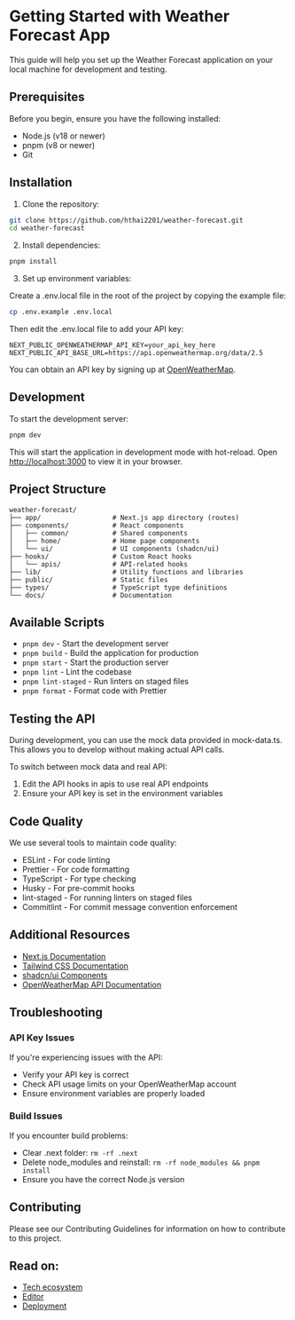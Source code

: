 # Getting Started with Weather Forecast App

This guide will help you set up the Weather Forecast application on your local machine for development and testing.

## Prerequisites

Before you begin, ensure you have the following installed:

- Node.js (v18 or newer)
- pnpm (v8 or newer)
- Git

## Installation

1. Clone the repository:

```bash
git clone https://github.com/hthai2201/weather-forecast.git
cd weather-forecast
```

2. Install dependencies:

```bash
pnpm install
```

3. Set up environment variables:

Create a .env.local file in the root of the project by copying the example file:

```bash
cp .env.example .env.local
```

Then edit the .env.local file to add your API key:

```
NEXT_PUBLIC_OPENWEATHERMAP_API_KEY=your_api_key_here
NEXT_PUBLIC_API_BASE_URL=https://api.openweathermap.org/data/2.5
```

You can obtain an API key by signing up at [OpenWeatherMap](https://openweathermap.org/api).

## Development

To start the development server:

```bash
pnpm dev
```

This will start the application in development mode with hot-reload. Open [http://localhost:3000](http://localhost:3000) to view it in your browser.

## Project Structure

```
weather-forecast/
├── app/                  # Next.js app directory (routes)
├── components/           # React components
│   ├── common/           # Shared components
│   ├── home/             # Home page components
│   └── ui/               # UI components (shadcn/ui)
├── hooks/                # Custom React hooks
│   └── apis/             # API-related hooks
├── lib/                  # Utility functions and libraries
├── public/               # Static files
├── types/                # TypeScript type definitions
└── docs/                 # Documentation
```

## Available Scripts

- `pnpm dev` - Start the development server
- `pnpm build` - Build the application for production
- `pnpm start` - Start the production server
- `pnpm lint` - Lint the codebase
- `pnpm lint-staged` - Run linters on staged files
- `pnpm format` - Format code with Prettier

## Testing the API

During development, you can use the mock data provided in mock-data.ts. This allows you to develop without making actual API calls.

To switch between mock data and real API:

1. Edit the API hooks in apis to use real API endpoints
2. Ensure your API key is set in the environment variables

## Code Quality

We use several tools to maintain code quality:

- ESLint - For code linting
- Prettier - For code formatting
- TypeScript - For type checking
- Husky - For pre-commit hooks
- lint-staged - For running linters on staged files
- Commitlint - For commit message convention enforcement

## Additional Resources

- [Next.js Documentation](https://nextjs.org/docs)
- [Tailwind CSS Documentation](https://tailwindcss.com/docs)
- [shadcn/ui Components](https://ui.shadcn.com)
- [OpenWeatherMap API Documentation](https://openweathermap.org/api)

## Troubleshooting

### API Key Issues

If you're experiencing issues with the API:

- Verify your API key is correct
- Check API usage limits on your OpenWeatherMap account
- Ensure environment variables are properly loaded

### Build Issues

If you encounter build problems:

- Clear .next folder: `rm -rf .next`
- Delete node_modules and reinstall: `rm -rf node_modules && pnpm install`
- Ensure you have the correct Node.js version

## Contributing

Please see our Contributing Guidelines for information on how to contribute to this project.

## Read on:

- [Tech ecosystem](./TECH_ECOSYSTEM.md)
- [Editor](./EDITOR.md)
- [Deployment](./DEPLOYMENT.md)
